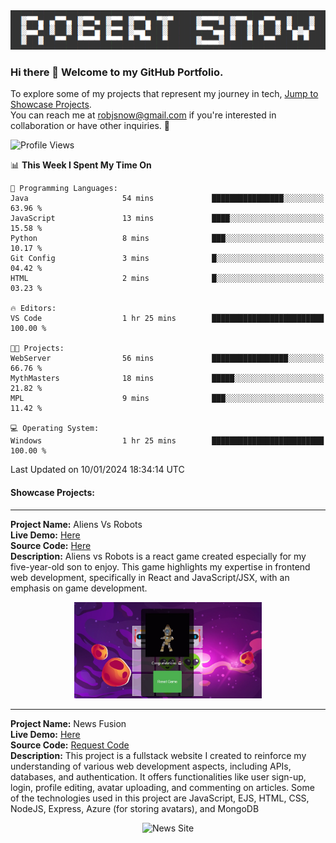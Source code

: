 <img alt="myname" src="assets/name.png" />

### Hi there 👋 Welcome to my GitHub Portfolio.
To explore some of my projects that represent my journey in tech, [Jump to Showcase Projects](#showcase-projects).  
You can reach me at robjsnow@gmail.com if you're interested in collaboration or have other inquiries.  :briefcase:



<!--START_SECTION:waka-->
![Profile Views](http://img.shields.io/badge/Profile%20Views-0-blue)

📊 **This Week I Spent My Time On** 

```text
💬 Programming Languages: 
Java                     54 mins             ████████████████░░░░░░░░░   63.96 % 
JavaScript               13 mins             ████░░░░░░░░░░░░░░░░░░░░░   15.58 % 
Python                   8 mins              ███░░░░░░░░░░░░░░░░░░░░░░   10.17 % 
Git Config               3 mins              █░░░░░░░░░░░░░░░░░░░░░░░░   04.42 % 
HTML                     2 mins              █░░░░░░░░░░░░░░░░░░░░░░░░   03.23 % 

🔥 Editors: 
VS Code                  1 hr 25 mins        █████████████████████████   100.00 % 

🐱‍💻 Projects: 
WebServer                56 mins             █████████████████░░░░░░░░   66.76 % 
MythMasters              18 mins             █████░░░░░░░░░░░░░░░░░░░░   21.82 % 
MPL                      9 mins              ███░░░░░░░░░░░░░░░░░░░░░░   11.42 % 

💻 Operating System: 
Windows                  1 hr 25 mins        █████████████████████████   100.00 % 
```


 Last Updated on 10/01/2024 18:34:14 UTC
<!--END_SECTION:waka-->

<!--
**robjsnow/robjsnow** is a ✨ _special_ ✨ repository because its `README.md` (this file) appears on your GitHub profile.

Here are some ideas to get you started:

- 🔭 I’m currently working on ...
- 🌱 I’m currently learning ...
- 👯 I’m looking to collaborate on ...
- 🤔 I’m looking for help with ...
- 💬 Ask me about ...
- 📫 How to reach me: ...
- 😄 Pronouns: ...
- ⚡ Fun fact: ...
-->

#### Showcase Projects:

---

**Project Name:** Aliens Vs Robots  
**Live Demo:** [Here](https://yellow-water-02e94ce10.4.azurestaticapps.net/)  
**Source Code:** [Here](https://github.com/robjsnow/avr/)  
**Description:** Aliens vs Robots is a react game created especially for my five-year-old son to enjoy. This game highlights my expertise in frontend web development, specifically in React and JavaScript/JSX, with an emphasis on game development.  
<div align="center"><a href="https://yellow-water-02e94ce10.4.azurestaticapps.net/">
  <img src="https://github.com/robjsnow/avr/blob/main/screenshots/avrSS.jpg?raw=true" alt="Dancing Robot" width="300" />
</a></div>

---
**Project Name:**  News Fusion  
**Live Demo:**  [Here](https://newsfusion-3a88334147f8.herokuapp.com/)  
**Source Code:**  [Request Code](mailto:robjsnow@gmailcom)  
**Description:**  This project is a fullstack website I created to reinforce my understanding of various web development aspects, including APIs, databases, and authentication. It offers functionalities like user sign-up, login, profile editing, avatar uploading, and commenting on articles. Some of the technologies used in this project are JavaScript, EJS, HTML, CSS, NodeJS, Express, Azure (for storing avatars), and MongoDB
<div align="center"<a href="https://yellow-water-02e94ce10.4.azurestaticapps.net/">
  <img src="https://ashy-desert-0dbaf2a10.4.azurestaticapps.net/news1.jpeg" alt="News Site" width="300" />
</a></div>

